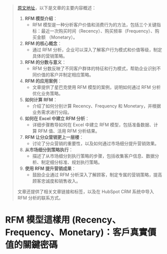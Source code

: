 > [原文地址](https://www.hububble.co/blog/rfm-recency-frequency-monetary)，以下是文章的主要内容概述：
>
> 1. **RFM 模型介绍**：
>    - RFM 模型是一种分析客户价值和消费行为的方法，包括三个关键指标：最近一次购买时间（Recency）、购买频率（Frequency）、购买金额 （Monetary）。
> 2. **RFM 的核心概念**：
>    - 通过 RFM 分析，企业可以深入了解客户行为模式和价值等级，制定具体的营销策略。
> 3. **RFM 的分数与意义**：
>    - RFM 分数反映了不同客户群体的特征和行为模式，帮助企业识别不同价值的客户并制定相应策略。
> 4. **RFM 的应用案例**：
>    - 文章提供了星巴克使用 RFM 模型的案例，说明如何通过 RFM 分析优化业务策略。
> 5. **如何计算 RFM**：
>    - 介绍了如何分别计算 Recency、Frequency 和 Monetary，并根据业务需求进行分段。
> 6. **如何在 Excel 中建立 RFM 分析**：
>    - 详细步骤教导如何在 Excel 中建立 RFM 模型，包括准备数据、计算 RFM 值、活用 RFM 分析结果。
> 7. **RFM 让分众营销更上一层楼**：
>    - 讨论了分众营销的重要性，以及如何通过市场细分提升营销效果。
> 8. **从市场细分到策略执行**：
>    - 描述了从市场细分到执行策略的步骤，包括收集客户信息、数据分析、制定细分标准、规划执行策略。
> 9. **使用 RFM 提升营销成果**：
>    - 鼓励企业通过 RFM 分析深入了解顾客，制定专属的营销策略，提高顾客忠诚度和销售收入。
>
> 文章还提供了相关文章链接和标签，以及在 HubSpot CRM 系统中导入 RFM 分析的联系方式。

# RFM 模型這樣用 (Recency、Frequency、Monetary)：客戶真實價值的關鍵密碼
